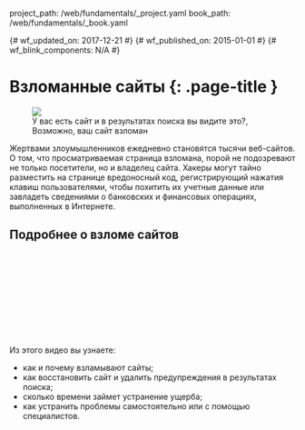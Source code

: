 project_path: /web/fundamentals/_project.yaml
book_path: /web/fundamentals/_book.yaml

{# wf_updated_on: 2017-12-21 #}
{# wf_published_on: 2015-01-01 #}
{# wf_blink_components: N/A #}

# Взломанные сайты {: .page-title }

<figure class="attempt-right">
  <img src="images/hacked-examples.gif">
  <figcaption>
    У вас есть сайт и в результатах поиска вы видите это?, Возможно, ваш сайт взломан
  </figcaption>
</figure>

Жертвами злоумышленников ежедневно становятся тысячи веб-сайтов. О том, что просматриваемая страница взломана, порой не подозревают не только посетители, но и владелец сайта. Хакеры могут тайно разместить на странице вредоносный код, регистрирующий нажатия клавиш пользователями, чтобы похитить их учетные данные или завладеть сведениями о банковских и финансовых операциях, выполненных в Интернете.


## Подробнее о взломе сайтов

<div class="video-wrapper">
  <iframe class="devsite-embedded-youtube-video" data-video-id="mbJvL61DOZg"
          data-autohide="1" data-showinfo="0" frameborder="0" allowfullscreen>
  </iframe>
</div>



Из этого видео вы узнаете:

* как и почему взламывают сайты;
* как восстановить сайт и удалить предупреждения в результатах поиска;
* сколько времени займет устранение ущерба;
* как устранить проблемы самостоятельно или с помощью специалистов.
